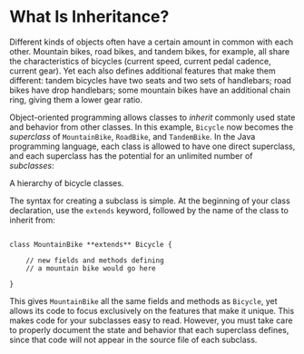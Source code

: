
# What Is Inheritance?

Different kinds of objects often have a certain amount in common with each other. Mountain bikes, road bikes, and tandem bikes, for example, all share the characteristics of bicycles (current speed, current pedal cadence, current gear). Yet each also defines additional features that make them different: tandem bicycles have two seats and two sets of handlebars; road bikes have drop handlebars; some mountain bikes have an additional chain ring, giving them a lower gear ratio.

Object-oriented programming allows classes to *inherit* commonly used state and behavior from other classes. In this example, `Bicycle` now becomes the *superclass* of `MountainBike`, `RoadBike`, and `TandemBike`. In the Java programming language, each class is allowed to have one direct superclass, and each superclass has the potential for an unlimited number of *subclasses*:

A hierarchy of bicycle classes.

The syntax for creating a subclass is simple. At the beginning of your class declaration, use the `extends` keyword, followed by the name of the class to inherit from:

```

class MountainBike **extends** Bicycle {

    // new fields and methods defining 
    // a mountain bike would go here

}

```

This gives `MountainBike` all the same fields and methods as `Bicycle`, yet allows its code to focus exclusively on the features that make it unique. This makes code for your subclasses easy to read. However, you must take care to properly document the state and behavior that each superclass defines, since that code will not appear in the source file of each subclass.
